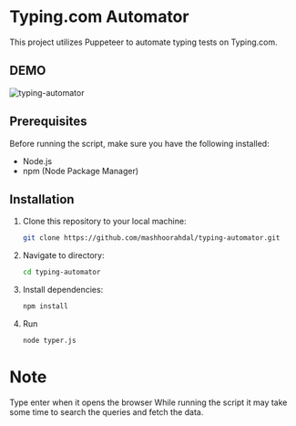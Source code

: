 # Typing.com Automator

This project utilizes Puppeteer to automate typing tests on Typing.com.

## DEMO
![typing-automator](https://github.com/mashhoorahdal/typing-automator/assets/101206478/60a17fc9-4f67-4ce1-97e5-02c5d98deee8)

## Prerequisites

Before running the script, make sure you have the following installed:

- Node.js
- npm (Node Package Manager)

## Installation

1. Clone this repository to your local machine:

   ```bash
   git clone https://github.com/mashhoorahdal/typing-automator.git

   ```

2. Navigate to directory:

   ```bash
   cd typing-automator
   ```

3. Install dependencies:

   ```bash
   npm install

   ```

4. Run
   ```bash
   node typer.js
   ```

# Note

Type enter when it opens the browser
While running the script it may take some time to search the queries and fetch the data.
